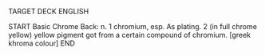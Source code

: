 TARGET DECK
ENGLISH

START
Basic
Chrome
Back: n. 1 chromium, esp. As plating. 2 (in full chrome yellow) yellow pigment got from a certain compound of chromium. [greek khroma colour]
END
